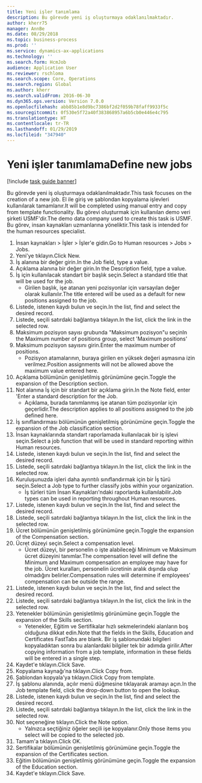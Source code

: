 ```yaml
---
title: Yeni işler tanımlama
description: Bu görevde yeni iş oluşturmaya odaklanılmaktadır.
author: kherr75
manager: AnnBe
ms.date: 08/29/2018
ms.topic: business-process
ms.prod: ''
ms.service: dynamics-ax-applications
ms.technology: ''
ms.search.form: HcmJob
audience: Application User
ms.reviewer: rschloma
ms.search.scope: Core, Operations
ms.search.region: Global
ms.author: kherr
ms.search.validFrom: 2016-06-30
ms.dyn365.ops.version: Version 7.0.0
ms.openlocfilehash: abb85b1e8d9bc7386bf2d2f059b78faff9933f5c
ms.sourcegitcommit: 0f530e5f72a40f383868957a6b5cb0e446e4c795
ms.translationtype: HT
ms.contentlocale: tr-TR
ms.lasthandoff: 01/29/2019
ms.locfileid: "347940"
---
```

# <a name="define-new-jobs"></a><span data-ttu-id="88a74-103">Yeni işler tanımlama</span><span class="sxs-lookup"><span data-stu-id="88a74-103">Define new jobs</span></span>

[!include [task guide banner](../../includes/task-guide-banner.md)]

<span data-ttu-id="88a74-104">Bu görevde yeni iş oluşturmaya odaklanılmaktadır.</span><span class="sxs-lookup"><span data-stu-id="88a74-104">This task focuses on the creation of a new job.</span></span> <span data-ttu-id="88a74-105">El ile giriş ve şablondan kopyalama işlevleri kullanılarak tamamlanır.</span><span class="sxs-lookup"><span data-stu-id="88a74-105">It will be completed using manual entry and copy from template functionality.</span></span> <span data-ttu-id="88a74-106">Bu görevi oluşturmak için kullanılan demo veri şirketi USMF'dir.</span><span class="sxs-lookup"><span data-stu-id="88a74-106">The demo data company used to create this task is USMF.</span></span> <span data-ttu-id="88a74-107">Bu görev, insan kaynakları uzmanlarına yöneliktir.</span><span class="sxs-lookup"><span data-stu-id="88a74-107">This task is intended for the human resources specialist.</span></span>

1. <span data-ttu-id="88a74-108">İnsan kaynakları > İşler > İşler'e gidin.</span><span class="sxs-lookup"><span data-stu-id="88a74-108">Go to Human resources > Jobs > Jobs.</span></span>
2. <span data-ttu-id="88a74-109">Yeni'ye tıklayın.</span><span class="sxs-lookup"><span data-stu-id="88a74-109">Click New.</span></span>
3. <span data-ttu-id="88a74-110">İş alanına bir değer girin.</span><span class="sxs-lookup"><span data-stu-id="88a74-110">In the Job field, type a value.</span></span>
4. <span data-ttu-id="88a74-111">Açıklama alanına bir değer girin.</span><span class="sxs-lookup"><span data-stu-id="88a74-111">In the Description field, type a value.</span></span>
5. <span data-ttu-id="88a74-112">İş için kullanılacak standart bir başlık seçin.</span><span class="sxs-lookup"><span data-stu-id="88a74-112">Select a standard title that will be used for the job.</span></span> 
    * <span data-ttu-id="88a74-113">Girilen başlık, işe atanan yeni pozisyonlar için varsayılan değer olarak kullanılır.</span><span class="sxs-lookup"><span data-stu-id="88a74-113">The title entered will be used as a default for new positions assigned to the job.</span></span>  
6. <span data-ttu-id="88a74-114">Listede, istenen kaydı bulun ve seçin.</span><span class="sxs-lookup"><span data-stu-id="88a74-114">In the list, find and select the desired record.</span></span>
7. <span data-ttu-id="88a74-115">Listede, seçili satırdaki bağlantıya tıklayın.</span><span class="sxs-lookup"><span data-stu-id="88a74-115">In the list, click the link in the selected row.</span></span>
8. <span data-ttu-id="88a74-116">Maksimum pozisyon sayısı grubunda "Maksimum pozisyon"u seçin</span><span class="sxs-lookup"><span data-stu-id="88a74-116">In the Maximum number of positions group, select 'Maximum positions'</span></span>
9. <span data-ttu-id="88a74-117">Maksimum pozisyon sayısını girin.</span><span class="sxs-lookup"><span data-stu-id="88a74-117">Enter the maximum number of positions.</span></span> 
    * <span data-ttu-id="88a74-118">Pozisyon atamalarının, buraya girilen en yüksek değeri aşmasına izin verilmez.</span><span class="sxs-lookup"><span data-stu-id="88a74-118">Position assignments will not be allowed above the maximum value entered here.</span></span>  
10. <span data-ttu-id="88a74-119">Açıklama bölümünün genişletilmiş görünümüne geçin.</span><span class="sxs-lookup"><span data-stu-id="88a74-119">Toggle the expansion of the Description section.</span></span>
11. <span data-ttu-id="88a74-120">Not alanına İş için bir standart bir açıklama girin.</span><span class="sxs-lookup"><span data-stu-id="88a74-120">In the Note field, enter 'Enter a standard description for the Job.</span></span>
    * <span data-ttu-id="88a74-121">Açıklama, burada tanımlanmış işe atanan tüm pozisyonlar için geçerlidir.</span><span class="sxs-lookup"><span data-stu-id="88a74-121">The description applies to all positions assigned to the job defined here.</span></span>  
12. <span data-ttu-id="88a74-122">İş sınıflandırması bölümünün genişletilmiş görünümüne geçin.</span><span class="sxs-lookup"><span data-stu-id="88a74-122">Toggle the expansion of the Job classification section.</span></span>
13. <span data-ttu-id="88a74-123">İnsan kaynaklarında standart raporlamada kullanılacak bir iş işlevi seçin.</span><span class="sxs-lookup"><span data-stu-id="88a74-123">Select a job function that will be used in standard reporting within Human resources.</span></span>
14. <span data-ttu-id="88a74-124">Listede, istenen kaydı bulun ve seçin.</span><span class="sxs-lookup"><span data-stu-id="88a74-124">In the list, find and select the desired record.</span></span>
15. <span data-ttu-id="88a74-125">Listede, seçili satırdaki bağlantıya tıklayın.</span><span class="sxs-lookup"><span data-stu-id="88a74-125">In the list, click the link in the selected row.</span></span>
16. <span data-ttu-id="88a74-126">Kuruluşunuzda işleri daha ayrıntılı sınıflandırmak için bir İş türü seçin.</span><span class="sxs-lookup"><span data-stu-id="88a74-126">Select a Job type to further classify jobs within your organization.</span></span> 
    * <span data-ttu-id="88a74-127">İş türleri tüm İnsan Kaynakları'ndaki raporlarda kullanılabilir.</span><span class="sxs-lookup"><span data-stu-id="88a74-127">Job types can be used in reporting throughout Human resources.</span></span>  
17. <span data-ttu-id="88a74-128">Listede, istenen kaydı bulun ve seçin.</span><span class="sxs-lookup"><span data-stu-id="88a74-128">In the list, find and select the desired record.</span></span>
18. <span data-ttu-id="88a74-129">Listede, seçili satırdaki bağlantıya tıklayın.</span><span class="sxs-lookup"><span data-stu-id="88a74-129">In the list, click the link in the selected row.</span></span>
19. <span data-ttu-id="88a74-130">Ücret bölümünün genişletilmiş görünümüne geçin.</span><span class="sxs-lookup"><span data-stu-id="88a74-130">Toggle the expansion of the Compensation section.</span></span>
20. <span data-ttu-id="88a74-131">Ücret düzeyi seçin.</span><span class="sxs-lookup"><span data-stu-id="88a74-131">Select a compensation level.</span></span>
    * <span data-ttu-id="88a74-132">Ücret düzeyi, bir personelin o işte alabileceği Minimum ve Maksimum ücret düzeyini tanımlar.</span><span class="sxs-lookup"><span data-stu-id="88a74-132">The compensation level will define the Minimum and Maximum compensation an employee may have for the job.</span></span> <span data-ttu-id="88a74-133">Ücret kuralları, personelin ücretinin aralık dışında olup olmadığını belirler.</span><span class="sxs-lookup"><span data-stu-id="88a74-133">Compensation rules will determine if employees' compensation can be outside the range.</span></span>  
21. <span data-ttu-id="88a74-134">Listede, istenen kaydı bulun ve seçin.</span><span class="sxs-lookup"><span data-stu-id="88a74-134">In the list, find and select the desired record.</span></span>
22. <span data-ttu-id="88a74-135">Listede, seçili satırdaki bağlantıya tıklayın.</span><span class="sxs-lookup"><span data-stu-id="88a74-135">In the list, click the link in the selected row.</span></span>
23. <span data-ttu-id="88a74-136">Yetenekler bölümünün genişletilmiş görünümüne geçin.</span><span class="sxs-lookup"><span data-stu-id="88a74-136">Toggle the expansion of the Skills section.</span></span>
    * <span data-ttu-id="88a74-137">Yetenekler, Eğitim ve Sertifikalar hızlı sekmelerindeki alanların boş olduğuna dikkat edin.</span><span class="sxs-lookup"><span data-stu-id="88a74-137">Note that the fields in the Skills, Education and Certificates FastTabs are blank.</span></span> <span data-ttu-id="88a74-138">Bir iş şablonundaki bilgileri kopyaladıktan sonra bu alanlardaki bilgiler tek bir adımda girilir.</span><span class="sxs-lookup"><span data-stu-id="88a74-138">After copying information from a job template, information in these fields will be entered in a single step.</span></span>   
24. <span data-ttu-id="88a74-139">Kaydet'e tıklayın.</span><span class="sxs-lookup"><span data-stu-id="88a74-139">Click Save.</span></span>
25. <span data-ttu-id="88a74-140">Kopyalama kaynağı'na tıklayın.</span><span class="sxs-lookup"><span data-stu-id="88a74-140">Click Copy from.</span></span>
26. <span data-ttu-id="88a74-141">Şablondan kopyala'ya tıklayın.</span><span class="sxs-lookup"><span data-stu-id="88a74-141">Click Copy from template.</span></span>
27. <span data-ttu-id="88a74-142">İş şablonu alanında, açılır menü düğmesine tıklayarak aramayı açın.</span><span class="sxs-lookup"><span data-stu-id="88a74-142">In the Job template field, click the drop-down button to open the lookup.</span></span>
28. <span data-ttu-id="88a74-143">Listede, istenen kaydı bulun ve seçin.</span><span class="sxs-lookup"><span data-stu-id="88a74-143">In the list, find and select the desired record.</span></span>
29. <span data-ttu-id="88a74-144">Listede, seçili satırdaki bağlantıya tıklayın.</span><span class="sxs-lookup"><span data-stu-id="88a74-144">In the list, click the link in the selected row.</span></span>
30. <span data-ttu-id="88a74-145">Not seçeneğine tıklayın.</span><span class="sxs-lookup"><span data-stu-id="88a74-145">Click the Note option.</span></span>
    * <span data-ttu-id="88a74-146">Yalnızca seçtiğiniz öğeler seçili işe kopyalanır.</span><span class="sxs-lookup"><span data-stu-id="88a74-146">Only those items you select will be copied to the selected job.</span></span>    
31. <span data-ttu-id="88a74-147">Tamam'a tıklayın.</span><span class="sxs-lookup"><span data-stu-id="88a74-147">Click OK.</span></span>
32. <span data-ttu-id="88a74-148">Sertifikalar bölümünün genişletilmiş görünümüne geçin.</span><span class="sxs-lookup"><span data-stu-id="88a74-148">Toggle the expansion of the Certificates section.</span></span>
33. <span data-ttu-id="88a74-149">Eğitim bölümünün genişletilmiş görünümüne geçin.</span><span class="sxs-lookup"><span data-stu-id="88a74-149">Toggle the expansion of the Education section.</span></span>
34. <span data-ttu-id="88a74-150">Kaydet'e tıklayın.</span><span class="sxs-lookup"><span data-stu-id="88a74-150">Click Save.</span></span>

